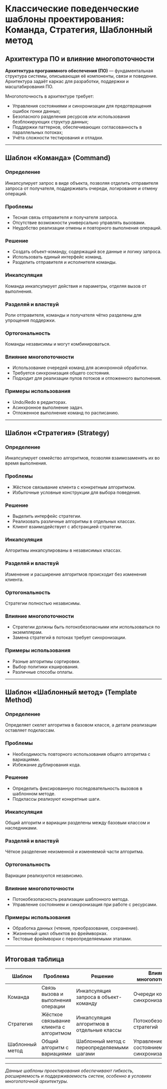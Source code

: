 # Классические поведенческие шаблоны проектирования: Команда, Стратегия, Шаблонный метод

## Архитектура ПО и влияние многопоточности

**Архитектура программного обеспечения (ПО)** — фундаментальная структура системы, описывающая её компоненты, связи и поведение. Архитектура задаёт каркас для разработки, поддержки и масштабирования ПО.

Многопоточность в архитектуре требует:
- Управления состояниями и синхронизации для предотвращения ошибок гонки данных;
- Безопасного разделения ресурсов или использования безблокирующих структур данных;
- Поддержки паттернов, обеспечивающих согласованность в параллельных потоках;
- Учёта сложности тестирования и отладки.

---

## Шаблон «Команда» (Command)

### Определение
Инкапсулирует запрос в виде объекта, позволяя отделить отправителя запроса от получателя, поддерживать очереди, логирование и отмену операций.

### Проблемы
- Тесная связь отправителя и получателя запроса.
- Отсутствие возможности универсально управлять вызовами.
- Неудобство реализации отмены и повторного выполнения операций.

### Решение
- Создать объект-команду, содержащий все данные и логику запроса.
- Использовать единый интерфейс команд.
- Разделить отправителя и исполнителя команды.

### Инкапсуляция
Команда инкапсулирует действия и параметры, отделяя вызов от выполнения.

### Разделяй и властвуй
Роли отправителя, команды и получателя чётко разделены для упрощения поддержки.

### Ортогональность
Команды независимы и могут комбинироваться.

### Влияние многопоточности
- Использование очередей команд для асинхронной обработки.
- Требуется синхронизация общего состояния.
- Подходит для реализации пулов потоков и отложенного выполнения.

### Примеры использования
- Undo/Redo в редакторах.
- Асинхронное выполнение задач.
- Отложенное выполнение команд по расписанию.

---

## Шаблон «Стратегия» (Strategy)

### Определение
Инкапсулирует семейство алгоритмов, позволяя взаимозаменять их во время выполнения.

### Проблемы
- Жёсткое связывание клиента с конкретным алгоритмом.
- Избыточные условные конструкции для выбора поведения.

### Решение
- Выделить интерфейс стратегии.
- Реализовать различные алгоритмы в отдельных классах.
- Клиент взаимодействует с абстракцией стратегии.

### Инкапсуляция
Алгоритмы инкапсулированы в независимых классах.

### Разделяй и властвуй
Изменение и расширение алгоритмов происходит без изменения клиента.

### Ортогональность
Стратегии полностью независимы.

### Влияние многопоточности
- Стратегии должны быть потокобезопасными или использоваться по экземплярам.
- Замена стратегий в потоках требует синхронизации.

### Примеры использования
- Разные алгоритмы сортировки.
- Выбор политики кэширования.
- Различные способы оплаты.

---

## Шаблон «Шаблонный метод» (Template Method)

### Определение
Определяет скелет алгоритма в базовом классе, а детали реализации оставляет подклассам.

### Проблемы
- Необходимость повторного использования общего алгоритма с вариациями.
- Избежание дублирования кода.

### Решение
- Определить фиксированную последовательность вызовов в шаблонном методе.
- Подклассы реализуют конкретные шаги.

### Инкапсуляция
Общий алгоритм и вариации разделены между базовым классом и наследниками.

### Разделяй и властвуй
Чёткое разделение неизменной и изменяемой части алгоритма.

### Ортогональность
Вариации реализуются независимо.

### Влияние многопоточности
- Потокобезопасность реализации шаблонного метода.
- Управление состоянием и синхронизация при работе с ресурсами.

### Примеры использования
- Обработка данных (чтение, преобразование, сохранение).
- Жизненный цикл объектов во фреймворках.
- Тестовые фреймворки с переопределяемыми этапами.

---

## Итоговая таблица

| Шаблон          | Проблема                                   | Решение                                  | Влияние многопоточности             |
|-----------------|-------------------------------------------|-----------------------------------------|------------------------------------|
| Команда         | Связь вызова и выполнения операции        | Инкапсуляция запроса в объект-команду  | Очереди команд, синхронизация      |
| Стратегия       | Жёсткое связывание клиента с алгоритмом   | Инкапсуляция алгоритмов в отдельные классы | Потокобезопасность стратегий       |
| Шаблонный метод | Общий алгоритм с вариациями                | Шаблонный метод с переопределяемыми шагами | Управление состоянием, синхронизация|

---

*Данные шаблоны проектирования обеспечивают гибкость, расширяемость и поддерживаемость систем, особенно в условиях многопоточной архитектуры.*
